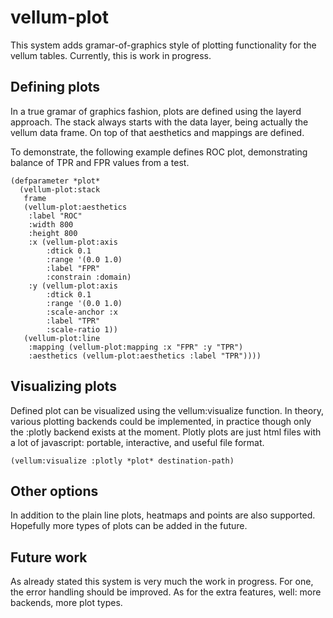 # vellum-plot

This system adds gramar-of-graphics style of plotting functionality for the vellum tables. Currently, this is work in progress.


## Defining plots
In a true gramar of graphics fashion, plots are defined using the layerd approach. The stack always starts with the data layer, being actually the vellum data frame. On top of that aesthetics and mappings are defined.

To demonstrate, the following example defines ROC plot, demonstrating balance of TPR and FPR values from a test.

```
(defparameter *plot*
  (vellum-plot:stack
   frame
   (vellum-plot:aesthetics
    :label "ROC"
    :width 800
    :height 800
    :x (vellum-plot:axis
        :dtick 0.1
        :range '(0.0 1.0)
        :label "FPR"
        :constrain :domain)
    :y (vellum-plot:axis
        :dtick 0.1
        :range '(0.0 1.0)
        :scale-anchor :x
        :label "TPR"
        :scale-ratio 1))
   (vellum-plot:line
    :mapping (vellum-plot:mapping :x "FPR" :y "TPR")
    :aesthetics (vellum-plot:aesthetics :label "TPR"))))
```

## Visualizing plots
Defined plot can be visualized using the vellum:visualize function. In theory, various plotting backends could be implemented, in practice though only the :plotly backend exists at the moment. Plotly plots are just html files with a lot of javascript: portable, interactive, and useful file format.

```
(vellum:visualize :plotly *plot* destination-path)
```

## Other options
In addition to the plain line plots, heatmaps and points are also supported. Hopefully more types of plots can be added in the future.


## Future work
As already stated this system is very much the work in progress. For one, the error handling should be improved. As for the extra features, well: more backends, more plot types.
